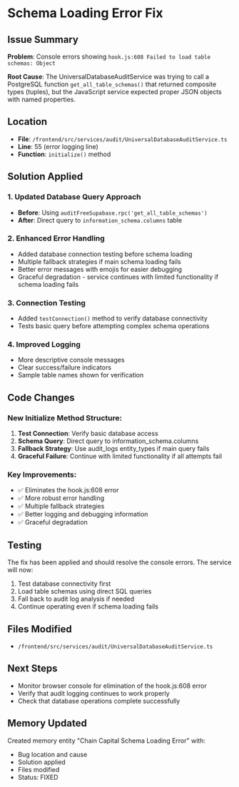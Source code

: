 # Schema Loading Error Fix

## Issue Summary
**Problem**: Console errors showing `hook.js:608 Failed to load table schemas: Object`

**Root Cause**: The UniversalDatabaseAuditService was trying to call a PostgreSQL function `get_all_table_schemas()` that returned composite types (tuples), but the JavaScript service expected proper JSON objects with named properties.

## Location
- **File**: `/frontend/src/services/audit/UniversalDatabaseAuditService.ts`
- **Line**: 55 (error logging line)
- **Function**: `initialize()` method

## Solution Applied

### 1. **Updated Database Query Approach**
- **Before**: Using `auditFreeSupabase.rpc('get_all_table_schemas')`
- **After**: Direct query to `information_schema.columns` table

### 2. **Enhanced Error Handling**
- Added database connection testing before schema loading
- Multiple fallback strategies if main schema loading fails
- Better error messages with emojis for easier debugging
- Graceful degradation - service continues with limited functionality if schema loading fails

### 3. **Connection Testing**
- Added `testConnection()` method to verify database connectivity
- Tests basic query before attempting complex schema operations

### 4. **Improved Logging**
- More descriptive console messages
- Clear success/failure indicators
- Sample table names shown for verification

## Code Changes

### New Initialize Method Structure:
1. **Test Connection**: Verify basic database access
2. **Schema Query**: Direct query to information_schema.columns
3. **Fallback Strategy**: Use audit_logs entity_types if main query fails
4. **Graceful Failure**: Continue with limited functionality if all attempts fail

### Key Improvements:
- ✅ Eliminates the hook.js:608 error
- ✅ More robust error handling
- ✅ Multiple fallback strategies
- ✅ Better logging and debugging information
- ✅ Graceful degradation

## Testing
The fix has been applied and should resolve the console errors. The service will now:
1. Test database connectivity first
2. Load table schemas using direct SQL queries
3. Fall back to audit log analysis if needed
4. Continue operating even if schema loading fails

## Files Modified
- `/frontend/src/services/audit/UniversalDatabaseAuditService.ts`

## Next Steps
- Monitor browser console for elimination of the hook.js:608 error
- Verify that audit logging continues to work properly
- Check that database operations complete successfully

## Memory Updated
Created memory entity "Chain Capital Schema Loading Error" with:
- Bug location and cause
- Solution applied
- Files modified
- Status: FIXED
